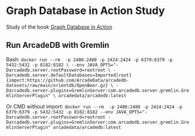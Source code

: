 # Graph Database in Action Study

Study of the book [Graph Database in Action](https://www.manning.com/books/graph-databases-in-action)

## Run ArcadeDB with Gremlin

Bash:
``
docker run --rm  -p 2480:2480 -p 2424:2424 -p 6379:6379 -p 5432:5432 -p 8182:8182 \
    --env JAVA_OPTS="-Darcadedb.server.rootPassword=rootroot \
    -Darcadedb.server.defaultDatabases=Imported[root]{import:https://github.com/ArcadeData/arcadedb-datasets/raw/main/orientdb/OpenBeer.gz} \
    -Darcadedb.server.plugins=GremlinServer:com.arcadedb.server.gremlin.GremlinServerPlugin" \
arcadedata/arcadedb:latest
``

Or CMD without import:
``
docker run --rm  -p 2480:2480 -p 2424:2424 -p 6379:6379 -p 5432:5432 -p 8182:8182 --env JAVA_OPTS="-Darcadedb.server.rootPassword=rootroot -Darcadedb.server.plugins=GremlinServer:com.arcadedb.server.gremlin.GremlinServerPlugin" arcadedata/arcadedb:latest
``
